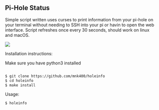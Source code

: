 ## Pi-Hole Status

Simple script written uses curses to print information from your pi-hole on your terminal without needing to SSH into your pi or havin to open the web interface. Script refreshes once every 30 seconds, should work on linux and macOS.

![](img/terminal-screenshot.png)

Installation instructions:

Make sure you have python3 installed
```sh

$ git clone https://github.com/mnk400/holeinfo
$ cd holeinfo
$ make install
```

Usage:

```
$ holeinfo
```


